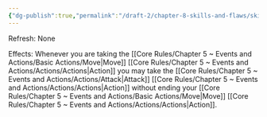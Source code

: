 ```yaml
---
{"dg-publish":true,"permalink":"/draft-2/chapter-8-skills-and-flaws/skill-list/agility/rank-2/mobile-strike/"}
---
```


Refresh: None

Effects:
Whenever you are taking the [[Core Rules/Chapter 5 ~ Events and Actions/Basic Actions/Move\|Move]] [[Core Rules/Chapter 5 ~ Events and Actions/Actions/Actions\|Action]] you may take the [[Core Rules/Chapter 5 ~ Events and Actions/Actions/Attack\|Attack]] [[Core Rules/Chapter 5 ~ Events and Actions/Actions/Actions\|Action]] without ending your [[Core Rules/Chapter 5 ~ Events and Actions/Basic Actions/Move\|Move]] [[Core Rules/Chapter 5 ~ Events and Actions/Actions/Actions\|Action]].